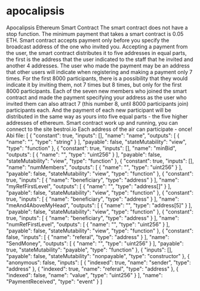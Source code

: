 # apocalipsis
Apocalipsis Ethereum Smart Contract
The smart contract does not have a stop function.
The minimum payment that takes a smart contract is 0.05 ETH.
Smart contract accepts payment only before you specify the broadcast address of the one who invited you.
Accepting a payment from the user, the smart contract distributes it to five addresses in equal parts,
the first is the address that the user indicated to the staff that he invited and another 4 addresses.
The user who made the payment may be an address that other users will indicate when registering and making 
a payment only 7 times.
For the first 8000 participants, there is a possibility that they would indicate it by inviting them, 
not 7 times but 8 times, but only for the first 8000 participants.
Each of the seven new members who joined the smart contract and made the payment specifying your 
address as the user who invited them can also attract 7 (this number 8, until 8000 participants join) 
participants each. And the payment of each new participant will be distributed in the same way as yours 
into five equal parts - the five higher addresses of ethereum.
Smart contract work up and running, you can connect to the site bestroi.io
Each address of the air can participate - once!
Abi file:
[
    {
        "constant": true,
        "inputs": [],
        "name": "name",
        "outputs": [
            {
                "name": "",
                "type": "string"
            }
        ],
        "payable": false,
        "stateMutability": "view",
        "type": "function"
    },
    {
        "constant": true,
        "inputs": [],
        "name": "minBid",
        "outputs": [
            {
                "name": "",
                "type": "uint256"
            }
        ],
        "payable": false,
        "stateMutability": "view",
        "type": "function"
    },
    {
        "constant": true,
        "inputs": [],
        "name": "numMembers",
        "outputs": [
            {
                "name": "",
                "type": "uint256"
            }
        ],
        "payable": false,
        "stateMutability": "view",
        "type": "function"
    },
    {
        "constant": true,
        "inputs": [
            {
                "name": "beneficiary",
                "type": "address"
            }
        ],
        "name": "myRefFirstLevel",
        "outputs": [
            {
                "name": "",
                "type": "address[]"
            }
        ],
        "payable": false,
        "stateMutability": "view",
        "type": "function"
    },
    {
        "constant": true,
        "inputs": [
            {
                "name": "beneficiary",
                "type": "address"
            }
        ],
        "name": "meAnd4AboveMyHead",
        "outputs": [
            {
                "name": "",
                "type": "address[5]"
            }
        ],
        "payable": false,
        "stateMutability": "view",
        "type": "function"
    },
    {
        "constant": true,
        "inputs": [
            {
                "name": "beneficiary",
                "type": "address"
            }
        ],
        "name": "numRefFirstLevel",
        "outputs": [
            {
                "name": "",
                "type": "uint256"
            }
        ],
        "payable": false,
        "stateMutability": "view",
        "type": "function"
    },
    {
        "constant": false,
        "inputs": [
            {
                "name": "referal",
                "type": "address"
            }
        ],
        "name": "SendMoney",
        "outputs": [
            {
                "name": "",
                "type": "uint256"
            }
        ],
        "payable": true,
        "stateMutability": "payable",
        "type": "function"
    },
    {
        "inputs": [],
        "payable": false,
        "stateMutability": "nonpayable",
        "type": "constructor"
    },
    {
        "anonymous": false,
        "inputs": [
            {
                "indexed": true,
                "name": "sender",
                "type": "address"
            },
            {
                "indexed": true,
                "name": "referal",
                "type": "address"
            },
            {
                "indexed": false,
                "name": "value",
                "type": "uint256"
            }
        ],
        "name": "PaymentReceived",
        "type": "event"
    }
]
